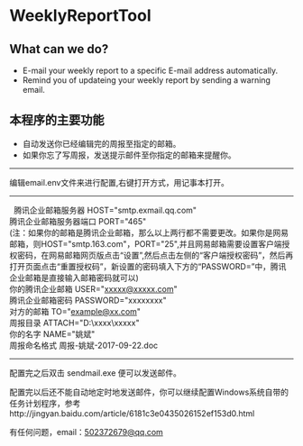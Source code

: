 # WeeklyReportTool
## What can we do?
- E-mail your weekly report to a specific E-mail address automatically.  
- Remind you of updateing your weekly report by sending a warning email.  

## 本程序的主要功能  
- 自动发送你已经编辑完的周报至指定的邮箱。  
- 如果你忘了写周报，发送提示邮件至你指定的邮箱来提醒你。  
*************************************  
编辑email.env文件来进行配置,右键打开方式，用记事本打开。  

------------------------------------------------------------------------
  
腾讯企业邮箱服务器 HOST="smtp.exmail.qq.com"  
腾讯企业邮箱服务器端口 PORT="465"  
(注：如果你的邮箱是腾讯企业邮箱，那么以上两行都不需要更改。如果你是网易邮箱，则HOST="smtp.163.com"，PORT="25",并且网易邮箱需要设置客户端授权密码，在网易邮箱网页版点击“设置”,然后点击左侧的“客户端授权密码”，然后再打开页面点击“重置授权码”，新设置的密码填入下方的“PASSWORD=”中，腾讯企业邮箱是直接输入邮箱密码就可以)  
你的腾讯企业邮箱 USER="xxxxx@xxxxx.com"  
腾讯企业邮箱密码 PASSWORD="xxxxxxxx"  
对方的邮箱 TO="example@xx.com"   
周报目录 ATTACH="D:\xxxx\xxxxx"  
你的名字 NAME="姚斌"  
周报命名格式 周报-姚斌-2017-09-22.doc  
  
  
------------------------------------------------------------------------
  
  
配置完之后双击 sendmail.exe 便可以发送邮件。
  
  
配置完以后还不能自动地定时地发送邮件，你可以继续配置Windows系统自带的任务计划程序，参考http://jingyan.baidu.com/article/6181c3e0435026152ef153d0.html


有任何问题，email：502372679@qq.com
